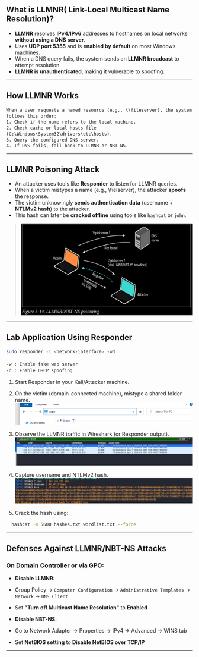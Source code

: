 
##  What is LLMNR( Link-Local Multicast Name Resolution)?

- **LLMNR** resolves **IPv4/IPv6** addresses to hostnames on local networks **without using a DNS server**.
- Uses **UDP port 5355** and is **enabled by default** on most Windows machines.
- When a DNS query fails, the system sends an **LLMNR broadcast** to attempt resolution.
-  **LLMNR is unauthenticated**, making it vulnerable to spoofing.

---


## How LLMNR Works

```text
When a user requests a named resource (e.g., \\fileserver), the system follows this order:
1. Check if the name refers to the local machine.
2. Check cache or local hosts file (C:\Windows\System32\drivers\etc\hosts).
3. Query the configured DNS server.
4. If DNS fails, fall back to LLMNR or NBT-NS.
```
---

## LLMNR Poisoning Attack

- An attacker uses tools like **Responder** to listen for LLMNR queries.
- When a victim mistypes a name (e.g., \\fielserver), the attacker **spoofs** the response.
- The victim unknowingly **sends authentication data** (username + **NTLMv2 hash**) to the attacker.
- This hash can later be **cracked offline** using tools like `hashcat` or `john`.
> ![](images/LLMNR-Work.png)


---

##  Lab Application Using Responder

```bash
sudo responder -I <network-interface> -wd

-w : Enable fake web server
-d : Enable DHCP spoofing
```

1. Start Responder in your Kali/Attacker machine.

2. On the victim (domain-connected machine), mistype a shared folder name.
 ![](images/search.png)
3. Observe the LLMNR traffic in Wireshark (or Responder output).
 ![](images/wire.png)
4. Capture username and NTLMv2 hash.
 ![](images/res.png)
5. Crack the hash using:

 ```bash
   hashcat -m 5600 hashes.txt wordlist.txt --force
 ```

---

##  Defenses Against LLMNR/NBT-NS Attacks

### On Domain Controller or via GPO:

-  **Disable LLMNR:**
  - Group Policy → `Computer Configuration` → `Administrative Templates` → `Network` → `DNS Client`
  - Set **"Turn off Multicast Name Resolution"** to **Enabled**

-  **Disable NBT-NS:**
  - Go to Network Adapter → Properties → IPv4 → Advanced → WINS tab
  - Set **NetBIOS setting** to **Disable NetBIOS over TCP/IP**


---

